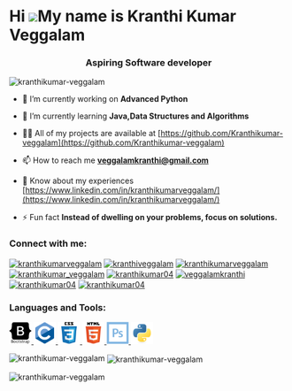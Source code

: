 Hi ![](https://user-images.githubusercontent.com/18350557/176309783-0785949b-9127-417c-8b55-ab5a4333674e.gif)My name is Kranthi Kumar Veggalam
==============================================================================================================================================

<h3 align="center">Aspiring Software developer</h3>

<p align="left"> <img src="https://komarev.com/ghpvc/?username=kranthikumar-veggalam&label=Profile%20views&color=0e75b6&style=flat" alt="kranthikumar-veggalam" /> </p>

- 🔭 I’m currently working on **Advanced Python**

- 🌱 I’m currently learning **Java,Data Structures and Algorithms**

- 👨‍💻 All of my projects are available at [https://github.com/Kranthikumar-veggalam](https://github.com/Kranthikumar-veggalam)

- 📫 How to reach me **veggalamkranthi@gmail.com**

- 📄 Know about my experiences [https://www.linkedin.com/in/kranthikumarveggalam/](https://www.linkedin.com/in/kranthikumarveggalam/)

- ⚡ Fun fact **Instead of dwelling on your problems, focus on solutions.**

<h3 align="left">Connect with me:</h3>
<p align="left">
<a href="https://dev.to/kranthikumarveggalam" target="blank"><img align="center" src="https://raw.githubusercontent.com/rahuldkjain/github-profile-readme-generator/master/src/images/icons/Social/devto.svg" alt="kranthikumarveggalam" height="30" width="40" /></a>
<a href="https://twitter.com/kranthiveggalam" target="blank"><img align="center" src="https://raw.githubusercontent.com/rahuldkjain/github-profile-readme-generator/master/src/images/icons/Social/twitter.svg" alt="kranthiveggalam" height="30" width="40" /></a>
<a href="https://linkedin.com/in/kranthikumarveggalam" target="blank"><img align="center" src="https://raw.githubusercontent.com/rahuldkjain/github-profile-readme-generator/master/src/images/icons/Social/linked-in-alt.svg" alt="kranthikumarveggalam" height="30" width="40" /></a>
<a href="https://instagram.com/kranthikumar_veggalam" target="blank"><img align="center" src="https://raw.githubusercontent.com/rahuldkjain/github-profile-readme-generator/master/src/images/icons/Social/instagram.svg" alt="kranthikumar_veggalam" height="30" width="40" /></a>
<a href="https://www.codechef.com/users/kranthikumar04" target="blank"><img align="center" src="https://cdn.jsdelivr.net/npm/simple-icons@3.1.0/icons/codechef.svg" alt="kranthikumar04" height="30" width="40" /></a>
<a href="https://www.hackerrank.com/veggalamkranthi" target="blank"><img align="center" src="https://raw.githubusercontent.com/rahuldkjain/github-profile-readme-generator/master/src/images/icons/Social/hackerrank.svg" alt="veggalamkranthi" height="30" width="40" /></a>
<a href="https://codeforces.com/profile/kranthikumar04" target="blank"><img align="center" src="https://raw.githubusercontent.com/rahuldkjain/github-profile-readme-generator/master/src/images/icons/Social/codeforces.svg" alt="kranthikumar04" height="30" width="40" /></a>
<a href="https://www.leetcode.com/kranthikumar04" target="blank"><img align="center" src="https://raw.githubusercontent.com/rahuldkjain/github-profile-readme-generator/master/src/images/icons/Social/leet-code.svg" alt="kranthikumar04" height="30" width="40" /></a>
</p>

<h3 align="left">Languages and Tools:</h3>
<p align="left"> <a href="https://getbootstrap.com" target="_blank" rel="noreferrer"> <img src="https://raw.githubusercontent.com/devicons/devicon/master/icons/bootstrap/bootstrap-plain-wordmark.svg" alt="bootstrap" width="40" height="40"/> </a> <a href="https://www.cprogramming.com/" target="_blank" rel="noreferrer"> <img src="https://raw.githubusercontent.com/devicons/devicon/master/icons/c/c-original.svg" alt="c" width="40" height="40"/> </a> <a href="https://www.w3schools.com/css/" target="_blank" rel="noreferrer"> <img src="https://raw.githubusercontent.com/devicons/devicon/master/icons/css3/css3-original-wordmark.svg" alt="css3" width="40" height="40"/> </a> <a href="https://www.w3.org/html/" target="_blank" rel="noreferrer"> <img src="https://raw.githubusercontent.com/devicons/devicon/master/icons/html5/html5-original-wordmark.svg" alt="html5" width="40" height="40"/> </a> <a href="https://www.photoshop.com/en" target="_blank" rel="noreferrer"> <img src="https://raw.githubusercontent.com/devicons/devicon/master/icons/photoshop/photoshop-line.svg" alt="photoshop" width="40" height="40"/> </a> <a href="https://www.python.org" target="_blank" rel="noreferrer"> <img src="https://raw.githubusercontent.com/devicons/devicon/master/icons/python/python-original.svg" alt="python" width="40" height="40"/> </a> </p>

<p><img align="left" src="https://github-readme-stats.vercel.app/api/top-langs?username=kranthikumar-veggalam&show_icons=true&locale=en&layout=compact" alt="kranthikumar-veggalam" /></p>

<p>&nbsp;<img align="center" src="https://github-readme-stats.vercel.app/api?username=kranthikumar-veggalam&show_icons=true&locale=en" alt="kranthikumar-veggalam" /></p>

<p><img align="center" src="https://github-readme-streak-stats.herokuapp.com/?user=kranthikumar-veggalam&" alt="kranthikumar-veggalam" /></p>
